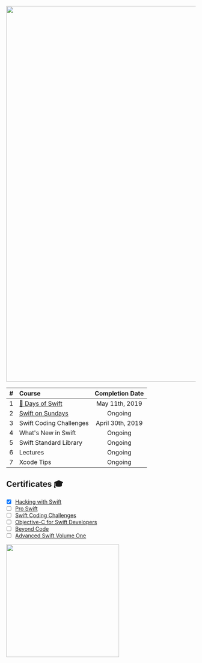<p align="center"><img src="https://github.com/neilhiddink/HwS/blob/1aff6f6451bfbef908e80d071cde9f3f30158242/00.%20Resources/banner-hws.png" width="1000"></p>

| #    | Course                       | Completion Date |
| :--: | :-------------------------- | :-------------: |
| 1 | [💯 Days of Swift](https://github.com/neilhiddink/HwS/tree/48a137f94e0144457a6d4f53f2019481fc8bd8ad/01.%20100%20Days%20of%20Swift) | May 11th, 2019 |
| 2 | [Swift on Sundays](https://github.com/neilhiddink/HwS/tree/912c50d251c590a9ba719d2fde63ef8736e0fcb0/02.%20Swift%20on%20Sundays) | Ongoing |
| 3 | Swift Coding Challenges | April 30th, 2019 |
| 4 | What's New in Swift | Ongoing |
| 5 | Swift Standard Library | Ongoing |
| 6 | Lectures | Ongoing |
| 7 | Xcode Tips | Ongoing |

## Certificates 🎓

- [x] [Hacking with Swift](https://www.hackingwithswift.com/read)
- [ ] [Pro Swift](https://www.hackingwithswift.com/store/pro-swift)
- [ ] [Swift Coding Challenges](https://www.hackingwithswift.com/store/swift-coding-challenges)
- [ ] [Objective-C for Swift Developers](https://www.hackingwithswift.com/store/objective-c-for-swift-developers)
- [ ] [Beyond Code](https://www.hackingwithswift.com/store/beyond-code)
- [ ] [Advanced Swift Volume One](https://www.hackingwithswift.com/store/advanced-ios-1)

<img src="https://github.com/neilhiddink/HwS/blob/1aff6f6451bfbef908e80d071cde9f3f30158242/00.%20Resources/certificate-hws.jpg" width="300">
